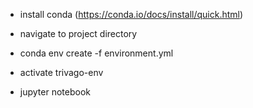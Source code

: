 - install conda (https://conda.io/docs/install/quick.html)

- navigate to project directory

- conda env create -f environment.yml

- activate trivago-env

- jupyter notebook